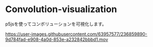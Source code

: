 # Convolution-visualization
p5jsを使ってコンボリューションを可視化します。


https://user-images.githubusercontent.com/63957577/236859890-9d784fad-e908-4a0d-853e-a232842bbbd1.mov

